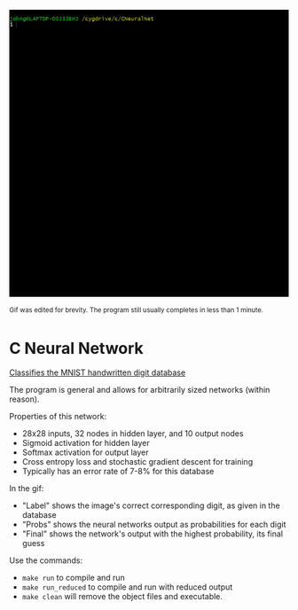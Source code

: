 ![Demo](https://github.com/jagprog5/CNeuralNet/blob/master/_demo.gif)

<sup>Gif was edited for brevity. The program still usually completes in less than 1 minute.</sup>

# C Neural Network

[Classifies the MNIST handwritten digit database](http://yann.lecun.com/exdb/mnist/)

The program is general and allows for arbitrarily sized networks (within reason).

Properties of this network:
  * 28x28 inputs, 32 nodes in hidden layer, and 10 output nodes
  * Sigmoid activation for hidden layer
  * Softmax activation for output layer
  * Cross entropy loss and stochastic gradient descent for training
  * Typically has an error rate of 7-8% for this database

In the gif:
* "Label" shows the image's correct corresponding digit, as given in the database
* "Probs" shows the neural networks output as probabilities for each digit
* "Final" shows the network's output with the highest probability, its final guess

Use the commands:
* `make run` to compile and run
* `make run_reduced` to compile and run with reduced output
* `make clean` will remove the object files and executable.
